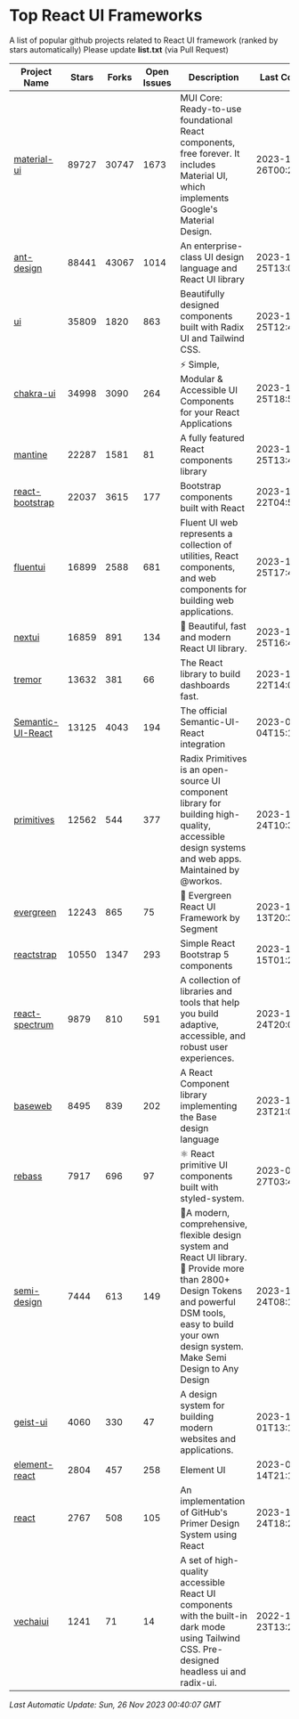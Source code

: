 # Top React UI Frameworks

A list of popular github projects related to React UI framework (ranked by stars automatically)
Please update **list.txt** (via Pull Request)

| Project Name | Stars | Forks | Open Issues | Description | Last Commit |
| ------------ | ----- | ----- | ----------- | ----------- | ----------- |
| [material-ui](https://github.com/mui/material-ui) |89727|30747|1673|MUI Core: Ready-to-use foundational React components, free forever. It includes Material UI, which implements Google&#39;s Material Design.|2023-11-26T00:26:06Z|
| [ant-design](https://github.com/ant-design/ant-design) |88441|43067|1014|An enterprise-class UI design language and React UI library|2023-11-25T13:07:22Z|
| [ui](https://github.com/shadcn-ui/ui) |35809|1820|863|Beautifully designed components built with Radix UI and Tailwind CSS.|2023-11-25T12:47:59Z|
| [chakra-ui](https://github.com/chakra-ui/chakra-ui) |34998|3090|264|⚡️ Simple, Modular &amp; Accessible UI Components for your React Applications|2023-11-25T18:55:24Z|
| [mantine](https://github.com/mantinedev/mantine) |22287|1581|81|A fully featured React components library|2023-11-25T13:44:09Z|
| [react-bootstrap](https://github.com/react-bootstrap/react-bootstrap) |22037|3615|177|Bootstrap components built with React|2023-11-22T04:59:58Z|
| [fluentui](https://github.com/microsoft/fluentui) |16899|2588|681|Fluent UI web represents a collection of utilities, React components, and web components for building web applications.|2023-11-25T17:47:10Z|
| [nextui](https://github.com/nextui-org/nextui) |16859|891|134|🚀   Beautiful, fast and modern React UI library.|2023-11-25T16:41:21Z|
| [tremor](https://github.com/tremorlabs/tremor) |13632|381|66|The React library to build dashboards fast.|2023-11-22T14:07:43Z|
| [Semantic-UI-React](https://github.com/Semantic-Org/Semantic-UI-React) |13125|4043|194|The official Semantic-UI-React integration|2023-09-04T15:15:33Z|
| [primitives](https://github.com/radix-ui/primitives) |12562|544|377|Radix Primitives is an open-source UI component library for building high-quality, accessible design systems and web apps. Maintained by @workos.|2023-11-24T10:35:44Z|
| [evergreen](https://github.com/segmentio/evergreen) |12243|865|75|🌲 Evergreen React UI Framework by Segment|2023-11-13T20:35:14Z|
| [reactstrap](https://github.com/reactstrap/reactstrap) |10550|1347|293|Simple React Bootstrap 5 components|2023-11-15T01:23:32Z|
| [react-spectrum](https://github.com/adobe/react-spectrum) |9879|810|591|A collection of libraries and tools that help you build adaptive, accessible, and robust user experiences.|2023-11-24T20:00:12Z|
| [baseweb](https://github.com/uber/baseweb) |8495|839|202|A React Component library implementing the Base design language|2023-11-23T21:00:59Z|
| [rebass](https://github.com/rebassjs/rebass) |7917|696|97|:atom_symbol: React primitive UI components built with styled-system.|2023-07-27T03:42:53Z|
| [semi-design](https://github.com/DouyinFE/semi-design) |7444|613|149|🚀A modern, comprehensive, flexible design system and React UI library. 🎨 Provide more than 2800+ Design Tokens and powerful DSM tools, easy to build your own design system. Make Semi Design to Any Design|2023-11-24T08:12:22Z|
| [geist-ui](https://github.com/geist-org/geist-ui) |4060|330|47|A design system for building modern websites and applications.|2023-11-01T13:10:44Z|
| [element-react](https://github.com/ElemeFE/element-react) |2804|457|258|Element UI|2023-01-14T21:13:08Z|
| [react](https://github.com/primer/react) |2767|508|105|An implementation of GitHub&#39;s Primer Design System using React|2023-11-24T18:28:30Z|
| [vechaiui](https://github.com/vechai/vechaiui) |1241|71|14|A set of high-quality accessible React UI components with the built-in dark mode using Tailwind CSS. Pre-designed headless ui and radix-ui.|2022-12-23T13:29:41Z|

*Last Automatic Update: Sun, 26 Nov 2023 00:40:07 GMT*